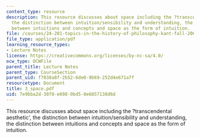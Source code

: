 ```yaml
---
content_type: resource
description: This resource discusses about space including the ?transcendental aesthetic',
  the distinction between intuition/sensibility and understanding, the distinction
  between intuitions and concepts and space as the form of intuition.
file: /courses/24-201-topics-in-the-history-of-philosophy-kant-fall-2005/7e9bba2d38f8e6989bd50e6857138d6d_3_space.pdf
file_type: application/pdf
learning_resource_types:
- Lecture Notes
license: https://creativecommons.org/licenses/by-nc-sa/4.0/
ocw_type: OCWFile
parent_title: Lecture Notes
parent_type: CourseSection
parent_uid: f7038a8f-2b52-6de0-9b69-252d4e671a7f
resourcetype: Document
title: 3_space.pdf
uid: 7e9bba2d-38f8-e698-9bd5-0e6857138d6d
---
```

This resource discusses about space including the ?transcendental aesthetic', the distinction between intuition/sensibility and understanding, the distinction between intuitions and concepts and space as the form of intuition.